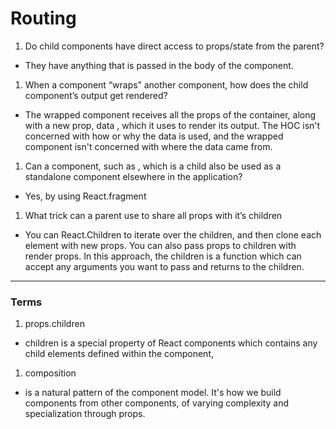 # Routing
 
1. Do child components have direct access to props/state from the parent?
  - They have anything that is passed in the body of the component. 
1. When a component “wraps” another component, how does the child component’s output  get rendered?
  - The wrapped component receives all the props of the container, along with a new prop, data , which it uses to render its output. The HOC isn't concerned with how or why the data is used, and the wrapped component isn't concerned with where the data came from.
1. Can a component, such as <Content />, which is a child also be used as a standalone component elsewhere in the application?
  -  Yes, by using React.fragment
1. What trick can a parent use to share all props with it’s children
  - You can React.Children to iterate over the children, and then clone each element with new props. You can also pass props to children with render props.  In this approach, the children is a function which can accept any arguments you want to pass and returns to the children. 

***

### Terms

1. props.children
  - children is a special property of React components which contains any child elements defined within the component, 

1. composition
  - is a natural pattern of the component model. It's how we build components from other components, of varying complexity and specialization through props.
 